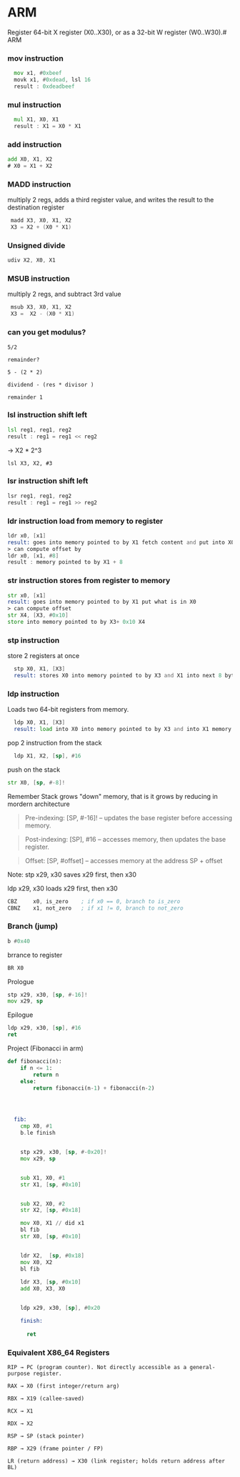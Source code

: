 # ARM 

 Register 64-bit X register (X0..X30), or as a 32-bit W register (W0..W30).# ARM 

### mov instruction

```asm
  mov x1, #0xbeef
  movk x1, #0xdead, lsl 16
  result : 0xdeadbeef
```


### mul instruction

```asm
  mul X1, X0, X1
  result : X1 = X0 * X1
```

### add instruction

```asm
add X0, X1, X2
# X0 = X1 + X2
```

### MADD instruction
multiply 2 regs,  adds a third register value, and writes the result to the destination register

```asm
 madd X3, X0, X1, X2
 X3 = X2 + (X0 * X1) 
```

### Unsigned divide

```asm
udiv X2, X0, X1
```

### MSUB instruction
multiply 2 regs, and subtract 3rd value

```asm
 msub X3, X0, X1, X2
 X3 =  X2 - (X0 * X1) 
```

### can you get modulus?

```
5/2

remainder?

5 - (2 * 2)

dividend - (res * divisor )

remainder 1
```

### lsl instruction shift left 

```asm
lsl reg1, reg1, reg2
result : reg1 = reg1 << reg2
```
-> X2 * 2^3
```
lsl X3, X2, #3 
```
### lsr instruction shift left 

```asm
lsr reg1, reg1, reg2
result : reg1 = reg1 >> reg2
```


### ldr instruction load from memory to register

```asm
ldr x0, [x1]
result: goes into memory pointed to by X1 fetch content and put into X0
> can compute offset by
ldr x0, [x1, #8]
result : memory pointed to by X1 + 8
```

### str instruction stores from register to memory

```asm
str x0, [x1]
result: goes into memory pointed to by X1 put what is in X0
> can compute offset
str X4, [X3, #0x10]
store into memory pointed to by X3+ 0x10 X4
```


### stp instruction
store 2 registers at once 

```asm
  stp X0, X1, [X3]
  result: stores X0 into memory pointed to by X3 and X1 into next 8 bytes  
```

### ldp instruction
Loads two 64-bit registers from memory.

```asm
  ldp X0, X1, [X3]
  result: load into X0 into memory pointed to by X3 and into X1 memory pointed to by the next 8 bytes  
```

pop 2 instruction from the stack
```asm
  ldp X1, X2, [sp], #16
```

push on the stack

```asm
str X0, [sp, #-8]!
```
Remember Stack grows "down" memory, that is it grows by reducing in mordern architecture

 > Pre-indexing: [SP, #-16]! – updates the base register before accessing memory.
 
 > Post-indexing: [SP], #16 – accesses memory, then updates the base register.
 
 > Offset: [SP, #offset] – accesses memory at the address SP + offset

Note: 
stp x29, x30 saves x29 first, then x30

ldp x29, x30 loads x29 first, then x30

```asm
CBZ     x0, is_zero    ; if x0 == 0, branch to is_zero
CBNZ    x1, not_zero   ; if x1 != 0, branch to not_zero
```


### Branch (jump)

```asm
b #0x40
```
brrance to register
```asm
BR X0
```

Prologue
```asm
stp x29, x30, [sp, #-16]!
mov x29, sp 
```

Epilogue
```asm
ldp x29, x30, [sp], #16
ret
```


Project (Fibonacci in arm)


```py
def fibonacci(n):
    if n <= 1:
        return n
    else:
        return fibonacci(n-1) + fibonacci(n-2)
```

```asm



  fib:
    cmp X0, #1
    b.le finish


    stp x29, x30, [sp, #-0x20]!
    mov x29, sp 


    sub X1, X0, #1
    str X1, [sp, #0x10]


    sub X2, X0, #2
    str X2, [sp, #0x18]

    mov X0, X1 // did x1
    bl fib
    str X0, [sp, #0x10]


    ldr X2,  [sp, #0x18]
    mov X0, X2
    bl fib
    
    ldr X3, [sp, #0x10]
    add X0, X3, X0


    ldp x29, x30, [sp], #0x20  

    finish:
      
      ret

```


### Equivalent X86_64 Registers 

```
RIP → PC (program counter). Not directly accessible as a general-purpose register.

RAX → X0 (first integer/return arg)

RBX → X19 (callee-saved)

RCX → X1

RDX → X2

RSP → SP (stack pointer)

RBP → X29 (frame pointer / FP)

LR (return address) → X30 (link register; holds return address after BL)
```
